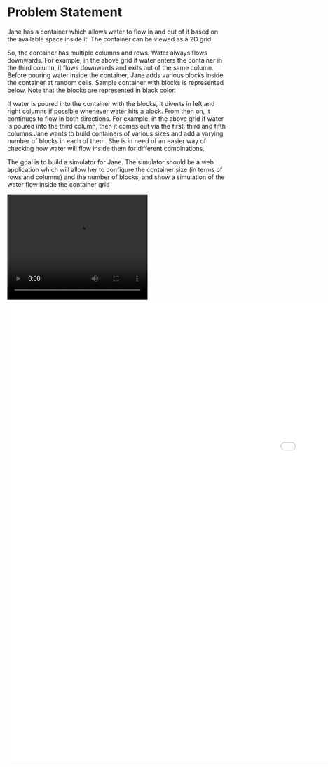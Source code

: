 <h1> Problem Statement </h1>
Jane has a container which allows water to flow in and out of it based on the available space inside it. The container can be viewed as a 2D grid.

So, the container has multiple columns and rows. Water always flows downwards. For example, in the above grid if water enters the container in the third column, it flows downwards and exits out of the same column.
Before pouring water inside the container, Jane adds various blocks inside the container at random cells. Sample container with blocks is represented below. Note that the blocks are represented in black color.

If water is poured into the container with the blocks, it diverts in left and right columns if possible whenever water hits a block. From then on, it continues to flow in both directions. For example, in the above grid if water is poured into the third column, then it comes out via the first, third and fifth columns.Jane wants to build containers of various sizes and add a varying number of blocks in each of them. She is in need of an easier way of checking how water will flow inside them for different combinations.

The goal is to build a simulator for Jane. The simulator should be a web application which will allow her to configure the container size (in terms of rows and columns) and the number of blocks, and show a simulation of the water flow inside the container grid

<video width="320" height="240" autoplay>
  <source src="https://kapwi.ng/c/rad1TtGEfb" type="video/mp4">
</video>

<iframe src='//gifs.com/embed/waterflow-simulator-qQDPx2' frameborder='0' scrolling='no' width='1848px' height='1052px' style='-webkit-backface-visibility: hidden;-webkit-transform: scale(1);' ></iframe>